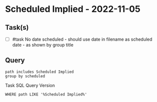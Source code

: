 # Scheduled Implied - 2022-11-05

## Task(s)

- [ ] #task No date scheduled - should use date in filename as scheduled date - as shown by group title

## Query

```tasks
path includes Scheduled Implied
group by scheduled
```

Task SQL Query Version

```tasks-sql
WHERE path LIKE '%Scheduled Implied%'
```
